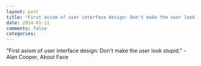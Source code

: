 ```yaml
---
layout: post
title: "First axiom of user interface design: Don't make the user look stupid."
date: 2014-01-11
comments: false
categories: 
---
```


<span class='quote'>"First axiom of user interface design: Don't make the user look stupid."</span>
<span class='by'>- Alan Cooper, About Face</span>
